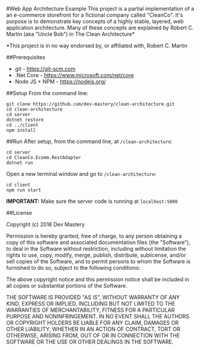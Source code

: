 #Web App Architecture Example
This project is a partial implementation of a an e-commerce storefront for a fictional company called "CleanCo". It's purpose is to demonstrate key concepts of a highly stable, layered, web application architecture.
Many of these concepts are explained by Robert C. Martin (aka "Uncle Bob") in The Clean Architecture*

*This project is in no way endorsed by, or affiliated with, Robert C. Martin

##Prerequisites
* git - https://git-scm.com
* .Net Core - https://www.microsoft.com/net/core
* Node JS + NPM - https://nodejs.org/

##Setup
From the command line:

    git clone https://github.com/dev-mastery/clean-architecture.git
    cd clean-architecture
    cd server
    dotnet restore
    cd ../client
    npm install

##Run
After setup, from the command line, at `/clean-architecture`:

    cd server
    cd CleanCo.Ecomm.RestAdapter
    dotnet run

Open a new terminal window and go to `/clean-architecture`:

    cd client
    npm run start

**IMPORTANT:** Make sure the server code is running at `localhost:5000`

##License

Copyright (c) 2016 Dev Mastery

Permission is hereby granted, free of charge, to any person obtaining a copy of this software and associated documentation files (the "Software"), to deal in the Software without restriction, including without limitation the rights to use, copy, modify, merge, publish, distribute, sublicense, and/or sell copies of the Software, and to permit persons to whom the Software is furnished to do so, subject to the following conditions:

The above copyright notice and this permission notice shall be included in all copies or substantial portions of the Software.

THE SOFTWARE IS PROVIDED "AS IS", WITHOUT WARRANTY OF ANY KIND, EXPRESS OR IMPLIED, INCLUDING BUT NOT LIMITED TO THE WARRANTIES OF MERCHANTABILITY, FITNESS FOR A PARTICULAR PURPOSE AND NONINFRINGEMENT. IN NO EVENT SHALL THE AUTHORS OR COPYRIGHT HOLDERS BE LIABLE FOR ANY CLAIM, DAMAGES OR OTHER LIABILITY, WHETHER IN AN ACTION OF CONTRACT, TORT OR OTHERWISE, ARISING FROM, OUT OF OR IN CONNECTION WITH THE SOFTWARE OR THE USE OR OTHER DEALINGS IN THE SOFTWARE.
